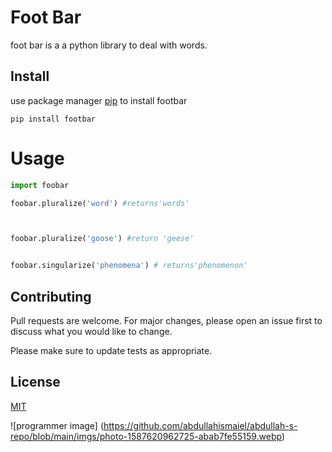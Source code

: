 
# Foot Bar
foot bar is a a python library to deal with words.
## Install
use package manager  [pip] to install footbar

    pip install footbar


# Usage

```python
import foobar

foobar.pluralize('word') #returns'words'



foobar.pluralize('goose') #return 'geese'


foobar.singularize('phenomena') # returns'phenomenon'

```
## Contributing
Pull requests are welcome. For major changes, please open an issue first to discuss what you would like to change.

Please make sure to update tests as appropriate.

## License
[MIT](https://choosealicense.com/licenses/mit/)

![programmer image] (https://github.com/abdullahismaiel/abdullah-s-repo/blob/main/imgs/photo-1587620962725-abab7fe55159.webp)










[pip]:https://www.redhat.com/en/technologies/management/smart-management?sc_cid=7013a000002pdQxAAI&gclid=EAIaIQobChMIn83JmuCn-AIVyI1oCR2m0wpEEAAYASAAEgI2yvD_BwE&gclsrc=aw.ds

